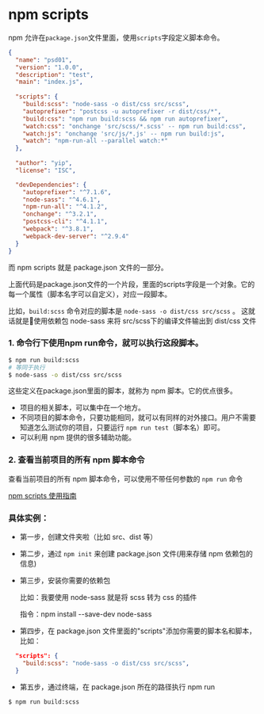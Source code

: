 # npm scripts


npm 允许在`package.json`文件里面，使用`scripts`字段定义脚本命令。

```json
{
  "name": "psd01",
  "version": "1.0.0",
  "description": "test",
  "main": "index.js",
  
  "scripts": {
    "build:scss": "node-sass -o dist/css src/scss",
    "autoprefixer": "postcss -u autoprefixer -r dist/css/*",
    "build:css": "npm run build:scss && npm run autoprefixer",
    "watch:css": "onchange 'src/scss/*.scss' -- npm run build:css",
    "watch:js": "onchange 'src/js/*.js' -- npm run build:js",
    "watch": "npm-run-all --parallel watch:*"
  },
  
  "author": "yip",
  "license": "ISC",

  "devDependencies": {
    "autoprefixer": "^7.1.6",
    "node-sass": "^4.6.1",
    "npm-run-all": "^4.1.2",
    "onchange": "^3.2.1",
    "postcss-cli": "^4.1.1",
    "webpack": "^3.8.1",
    "webpack-dev-server": "^2.9.4"
  }
}
```

而 npm scripts 就是 package.json 文件的一部分。

上面代码是package.json文件的一个片段，里面的scripts字段是一个对象。它的每一个属性（脚本名字可以自定义），对应一段脚本。

比如，`build:scss` 命令对应的脚本是 `node-sass -o dist/css src/scss` 。 这就话就是使用依赖包 node-sass 来将 src/scss下的编译文件输出到 dist/css 文件

### 1. 命令行下使用npm run命令，就可以执行这段脚本。
```bash
$ npm run build:scss
# 等同于执行
$ node-sass -o dist/css src/scss
```

这些定义在package.json里面的脚本，就称为 npm 脚本。它的优点很多。


- 项目的相关脚本，可以集中在一个地方。
- 不同项目的脚本命令，只要功能相同，就可以有同样的对外接口。用户不需要知道怎么测试你的项目，只要运行 `npm run test`（脚本名）即可。
- 可以利用 npm 提供的很多辅助功能。

### 2. 查看当前项目的所有 npm 脚本命令
查看当前项目的所有 npm 脚本命令，可以使用不带任何参数的 `npm run` 命令

[npm scripts 使用指南](http://www.ruanyifeng.com/blog/2016/10/npm_scripts.html)

### 具体实例：

- 第一步，创建文件夹啦（比如 src、dist 等）
- 第二步，通过 `npm init` 来创建 package.json 文件(用来存储 npm 依赖包的信息)
- 第三步，安装你需要的依赖包

    比如：我要使用  node-sass 就是将 scss 转为 css 的插件
    
    指令：npm install --save-dev node-sass
- 第四步，在 package.json 文件里面的"scripts"添加你需要的脚本名和脚本，比如：
```json
  "scripts": {
    "build:scss": "node-sass -o dist/css src/scss",
  }
```
- 第五步，通过终端，在 package.json 所在的路径执行 npm run
```
$ npm run build:scss
```
